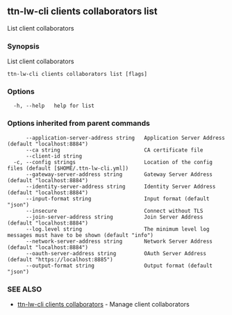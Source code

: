 ## ttn-lw-cli clients collaborators list

List client collaborators

### Synopsis

List client collaborators

```
ttn-lw-cli clients collaborators list [flags]
```

### Options

```
  -h, --help   help for list
```

### Options inherited from parent commands

```
      --application-server-address string   Application Server Address (default "localhost:8884")
      --ca string                           CA certificate file
      --client-id string                    
  -c, --config strings                      Location of the config files (default [$HOME/.ttn-lw-cli.yml])
      --gateway-server-address string       Gateway Server Address (default "localhost:8884")
      --identity-server-address string      Identity Server Address (default "localhost:8884")
      --input-format string                 Input format (default "json")
      --insecure                            Connect without TLS
      --join-server-address string          Join Server Address (default "localhost:8884")
      --log.level string                    The minimum level log messages must have to be shown (default "info")
      --network-server-address string       Network Server Address (default "localhost:8884")
      --oauth-server-address string         OAuth Server Address (default "https://localhost:8885")
      --output-format string                Output format (default "json")
```

### SEE ALSO

* [ttn-lw-cli clients collaborators](ttn-lw-cli_clients_collaborators.md)	 - Manage client collaborators

